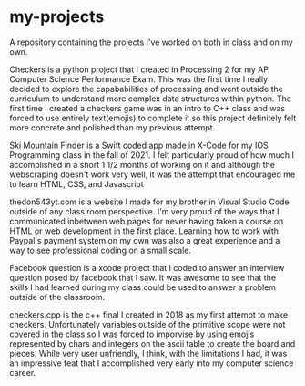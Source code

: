 # my-projects
A repository containing the projects I've worked on both in class and on my own.

Checkers is a python project that I created in Processing 2 for my AP Computer Science Performance Exam. This was the first time I really decided to explore the capababilities of processing and went outside the curriculum to understand more complex data structures within python. The first time I created a checkers game was in an intro to C++ class and was forced to use entirely text(emojis) to complete it so this project definitely felt more concrete and polished than my previous attempt. 

Ski Mountain Finder is a Swift coded app made in X-Code for my IOS Programming class in the fall of 2021. I felt particularly proud of how much I accomplished in a short 1 1/2 months of working on it and although the webscraping doesn't work very well, it was the attempt that encouraged me to learn HTML, CSS, and Javascript

thedon543yt.com is a website I made for my brother in Visual Studio Code outside of any class room perspective. I'm very proud of the ways that I communicated inbetween web pages for never having taken a course on HTML or web development in the first place. Learning how to work with Paypal's payment system on my own was also a great experience and a way to see professional coding on a small scale. 

Facebook question is a xcode project that I coded to answer an interview question posed by facebook that I saw. It was awesome to see that the skills I had learned during my class could be used to answer a problem outside of the classroom. 

checkers.cpp is the c++ final I created in 2018 as my first attempt to make checkers. Unfortunately variables outside of the primitive scope were not covered in the class so I was forced to imporvise by using emojis represented by chars and integers on the ascii table to create the board and pieces. While very user unfriendly, I think, with the limitations I had, it was an impressive feat that I accomplished very early into my computer science career. 
